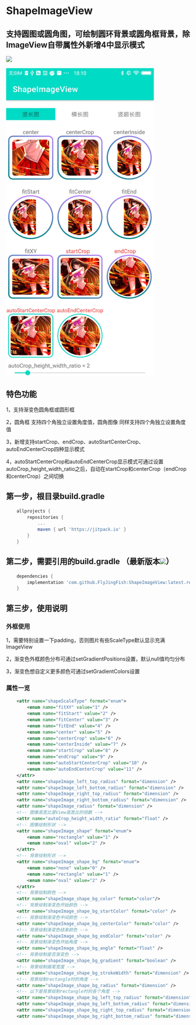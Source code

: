 # ShapeImageView
## 支持圆图或圆角图，可绘制圆环背景或圆角框背景，除ImageView自带属性外新增4中显示模式

[![](https://jitpack.io/v/FlyJingFish/ShapeImageView.svg)](https://jitpack.io/#FlyJingFish/ShapeImageView)


<img src="https://github.com/FlyJingFish/ShapeImageView/blob/master/screenshot/Screenshot_2022_0902_181056.jpg" width="405px" height="842px" alt="show" />

## 特色功能
1，支持渐变色圆角框或圆形框

2，圆角框 支持四个角独立设置角度值，圆角图像 同样支持四个角独立设置角度值

3，新增支持startCrop、endCrop、autoStartCenterCrop、autoEndCenterCrop四种显示模式

4，autoStartCenterCrop和autoEndCenterCrop显示模式可通过设置autoCrop_height_width_ratio之后，自动在startCrop和centerCrop（endCrop和centerCrop）之间切换

## 第一步，根目录build.gradle

```gradle
    allprojects {
        repositories {
            ...
            maven { url 'https://jitpack.io' }
        }
    }
```
## 第二步，需要引用的build.gradle （最新版本[![](https://jitpack.io/v/FlyJingFish/ShapeImageView.svg)](https://jitpack.io/#FlyJingFish/ShapeImageView)）

```gradle
    dependencies {
        implementation 'com.github.FlyJingFish:ShapeImageView:latest.release.here'
    }
```
## 第三步，使用说明

### 外框使用

1，需要特别设置一下padding，否则图片有些ScaleType默认显示充满ImageView

2，渐变色外框颜色分布可通过setGradientPositions设置，默认null值均匀分布

3，渐变色想自定义更多颜色可通过setGradientColors设置

### 属性一览

```xml
    <attr name="shapeScaleType" format="enum">
        <enum name="fitXY" value="1" />
        <enum name="fitStart" value="2" />
        <enum name="fitCenter" value="3" />
        <enum name="fitEnd" value="4" />
        <enum name="center" value="5" />
        <enum name="centerCrop" value="6" />
        <enum name="centerInside" value="7" />
        <enum name="startCrop" value="8" />
        <enum name="endCrop" value="9" />
        <enum name="autoStartCenterCrop" value="10" />
        <enum name="autoEndCenterCrop" value="11" />
    </attr>
    <attr name="shapeImage_left_top_radius" format="dimension" />
    <attr name="shapeImage_left_bottom_radius" format="dimension" />
    <attr name="shapeImage_right_top_radius" format="dimension" />
    <attr name="shapeImage_right_bottom_radius" format="dimension" />
    <attr name="shapeImage_radius" format="dimension" />
    <!-- 图像高宽比是View高宽比的倍数 -->
    <attr name="autoCrop_height_width_ratio" format="float" />
    <!-- 图像绘制形状 -->
    <attr name="shapeImage_shape" format="enum">
        <enum name="rectangle" value="1" />
        <enum name="oval" value="2" />
    </attr>
    <!-- 背景绘制形状 -->
    <attr name="shapeImage_shape_bg" format="enum">
        <enum name="none" value="0" />
        <enum name="rectangle" value="1" />
        <enum name="oval" value="2" />
    </attr>
    <!-- 背景绘制颜色 -->
    <attr name="shapeImage_shape_bg_color" format="color"/>
    <!-- 背景绘制渐变色开始颜色 -->
    <attr name="shapeImage_shape_bg_startColor" format="color" />
    <!-- 背景绘制渐变色中间颜色 -->
    <attr name="shapeImage_shape_bg_centerColor" format="color" />
    <!-- 背景绘制渐变色结束颜色 -->
    <attr name="shapeImage_shape_bg_endColor" format="color" />
    <!-- 背景绘制渐变色开始角度 -->
    <attr name="shapeImage_shape_bg_angle" format="float" />
    <!-- 背景绘制是否渐变色 -->
    <attr name="shapeImage_shape_bg_gradient" format="boolean" />
    <!-- 背景绘制画笔宽度 -->
    <attr name="shapeImage_shape_bg_strokeWidth" format="dimension" />
    <!-- 背景绘制rectangle时的角度 -->
    <attr name="shapeImage_shape_bg_radius" format="dimension" />
    <!-- 以下是背景绘制rectangle时的各个角度 -->
    <attr name="shapeImage_shape_bg_left_top_radius" format="dimension" />
    <attr name="shapeImage_shape_bg_left_bottom_radius" format="dimension" />
    <attr name="shapeImage_shape_bg_right_top_radius" format="dimension" />
    <attr name="shapeImage_shape_bg_right_bottom_radius" format="dimension" />
```


